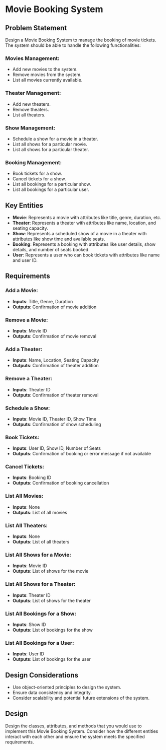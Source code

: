 # Movie Booking System

## Problem Statement

Design a Movie Booking System to manage the booking of movie tickets. The system should be able to handle the following functionalities:

### Movies Management:

- Add new movies to the system.
- Remove movies from the system.
- List all movies currently available.

### Theater Management:

- Add new theaters.
- Remove theaters.
- List all theaters.

### Show Management:

- Schedule a show for a movie in a theater.
- List all shows for a particular movie.
- List all shows for a particular theater.

### Booking Management:

- Book tickets for a show.
- Cancel tickets for a show.
- List all bookings for a particular show.
- List all bookings for a particular user.

## Key Entities

- **Movie**: Represents a movie with attributes like title, genre, duration, etc.
- **Theater**: Represents a theater with attributes like name, location, and seating capacity.
- **Show**: Represents a scheduled show of a movie in a theater with attributes like show time and available seats.
- **Booking**: Represents a booking with attributes like user details, show details, and number of seats booked.
- **User**: Represents a user who can book tickets with attributes like name and user ID.

## Requirements

### Add a Movie:

- **Inputs**: Title, Genre, Duration
- **Outputs**: Confirmation of movie addition

### Remove a Movie:

- **Inputs**: Movie ID
- **Outputs**: Confirmation of movie removal

### Add a Theater:

- **Inputs**: Name, Location, Seating Capacity
- **Outputs**: Confirmation of theater addition

### Remove a Theater:

- **Inputs**: Theater ID
- **Outputs**: Confirmation of theater removal

### Schedule a Show:

- **Inputs**: Movie ID, Theater ID, Show Time
- **Outputs**: Confirmation of show scheduling

### Book Tickets:

- **Inputs**: User ID, Show ID, Number of Seats
- **Outputs**: Confirmation of booking or error message if not available

### Cancel Tickets:

- **Inputs**: Booking ID
- **Outputs**: Confirmation of booking cancellation

### List All Movies:

- **Inputs**: None
- **Outputs**: List of all movies

### List All Theaters:

- **Inputs**: None
- **Outputs**: List of all theaters

### List All Shows for a Movie:

- **Inputs**: Movie ID
- **Outputs**: List of shows for the movie

### List All Shows for a Theater:

- **Inputs**: Theater ID
- **Outputs**: List of shows for the theater

### List All Bookings for a Show:

- **Inputs**: Show ID
- **Outputs**: List of bookings for the show

### List All Bookings for a User:

- **Inputs**: User ID
- **Outputs**: List of bookings for the user

## Design Considerations

- Use object-oriented principles to design the system.
- Ensure data consistency and integrity.
- Consider scalability and potential future extensions of the system.

## Design

Design the classes, attributes, and methods that you would use to implement this Movie Booking System. Consider how the different entities interact with each other and ensure the system meets the specified requirements.
